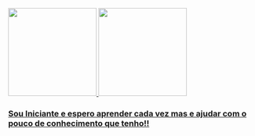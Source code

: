  <div>
   <a href="https://github.com/BlackHuntt">
   <img height="180em" src="https://github-readme-stats.vercel.app/api?username=BlackHuntt&show_icons=true&theme=dracula&include_all_commits=true&count_private=true"/>
   <img height="180em" src="https://github-readme-stats.vercel.app/api/top-langs/?username=BlackHuntt&layout=compact&langs_count=6&theme=dracula"/>
</div>
    
### Sou Iniciante e espero aprender cada vez mas e ajudar com o pouco de conhecimento que tenho!!
 
